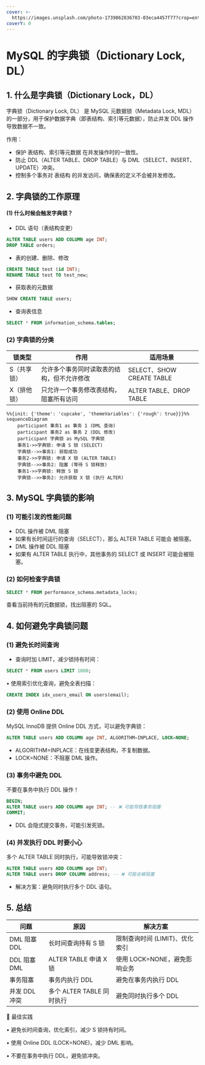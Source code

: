 ```yaml
---
cover: >-
  https://images.unsplash.com/photo-1739862836703-03eca4457f77?crop=entropy&cs=srgb&fm=jpg&ixid=M3wxOTcwMjR8MHwxfHJhbmRvbXx8fHx8fHx8fDE3NDA5MDU5MjB8&ixlib=rb-4.0.3&q=85
coverY: 0
---
```


# MySQL 的字典锁（Dictionary Lock, DL）

## 1. 什么是字典锁（Dictionary Lock，DL）

字典锁（Dictionary Lock, DL） 是 MySQL 元数据锁（Metadata Lock, MDL）的一部分，用于保护数据字典（即表结构、索引等元数据），防止并发 DDL 操作导致数据不一致。

作用：

* 保护 表结构、索引等元数据 在并发操作时的一致性。
* 防止 DDL（ALTER TABLE、DROP TABLE）与 DML（SELECT、INSERT、UPDATE）冲突。
* 控制多个事务对 表结构 的并发访问，确保表的定义不会被并发修改。

## 2. 字典锁的工作原理

#### (1) 什么时候会触发字典锁？

* DDL 语句（表结构变更）

```sql
ALTER TABLE users ADD COLUMN age INT;
DROP TABLE orders;
```

* 表的创建、删除、修改

```sql
CREATE TABLE test (id INT);
RENAME TABLE test TO test_new;
```

* 获取表的元数据

```sql
SHOW CREATE TABLE users;
```

* 查询表信息

```sql
SELECT * FROM information_schema.tables;
```

### (2) 字典锁的分类

| 锁类型    | 作用                    | 适用场景                     |
| ------ | --------------------- | ------------------------ |
| S（共享锁） | 允许多个事务同时读取表的结构，但不允许修改 | SELECT、SHOW CREATE TABLE |
| X（排他锁） | 只允许一个事务修改表结构，阻塞所有访问   | ALTER TABLE、DROP TABLE   |

```mermaid
%%{init: {'theme': 'cupcake', 'themeVariables': {'rough': true}}}%%
sequenceDiagram
    participant 事务1 as 事务 1 (DML 查询)
    participant 事务2 as 事务 2 (DDL 修改)
    participant 字典锁 as MySQL 字典锁
    事务1->>字典锁: 申请 S 锁 (SELECT)
    字典锁-->>事务1: 获取成功
    事务2->>字典锁: 申请 X 锁 (ALTER TABLE)
    字典锁-->>事务2: 阻塞 (等待 S 锁释放)
    事务1->>字典锁: 释放 S 锁
    字典锁-->>事务2: 允许获取 X 锁 (执行 ALTER)
```

## 3. MySQL 字典锁的影响

### (1) 可能引发的性能问题

* DDL 操作被 DML 阻塞
* 如果有长时间运行的查询（SELECT），那么 ALTER TABLE 可能会 被阻塞。
* DML 操作被 DDL 阻塞
* 如果有 ALTER TABLE 执行中，其他事务的 SELECT 或 INSERT 可能会被阻塞。

### (2) 如何检查字典锁

```sql
SELECT * FROM performance_schema.metadata_locks;
```

查看当前持有的元数据锁，找出阻塞的 SQL。

## 4. 如何避免字典锁问题

### (1) 避免长时间查询

* 查询时加 LIMIT，减少锁持有时间：

```sql
SELECT * FROM users LIMIT 1000;

```

• 使用索引优化查询，避免全表扫描：

```sql
CREATE INDEX idx_users_email ON users(email);
```

### (2) 使用 Online DDL

MySQL InnoDB 提供 Online DDL 方式，可以避免字典锁：

```sql
ALTER TABLE users ADD COLUMN age INT, ALGORITHM=INPLACE, LOCK=NONE;
```

* ALGORITHM=INPLACE：在线变更表结构，不复制数据。
* LOCK=NONE：不阻塞 DML 操作。

### (3) 事务中避免 DDL

不要在事务中执行 DDL 操作！

```sql
BEGIN;
ALTER TABLE users ADD COLUMN age INT; -- ❌ 可能导致事务阻塞
COMMIT;
```

* DDL 会隐式提交事务，可能引发死锁。

### (4) 并发执行 DDL 时要小心

多个 ALTER TABLE 同时执行，可能导致锁冲突：

```sql
ALTER TABLE users ADD COLUMN age INT;
ALTER TABLE users DROP COLUMN address; -- ❌ 可能会被阻塞
```

* 解决方案：避免同时执行多个 DDL 语句。

## 5. 总结

| 问题         | 原因                  | 解决方案                |
| ---------- | ------------------- | ------------------- |
| DML 阻塞 DDL | 长时间查询持有 S 锁         | 限制查询时间 (LIMIT)、优化索引 |
| DDL 阻塞 DML | ALTER TABLE 申请 X 锁  | 使用 LOCK=NONE，避免影响业务 |
| 事务阻塞       | 事务内执行 DDL           | 避免在事务内执行 DDL        |
| 并发 DDL 冲突  | 多个 ALTER TABLE 同时执行 | 避免同时执行多个 DDL        |

🚀 最佳实践

• 避免长时间查询，优化索引，减少 S 锁持有时间。

• 使用 Online DDL (LOCK=NONE)，减少 DML 影响。

• 不要在事务中执行 DDL，避免锁冲突。


